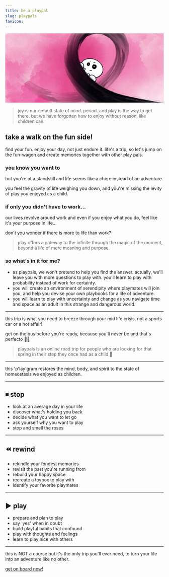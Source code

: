 ```yaml
---
title: be a playpal
slug: playpals
favicon: 
---
```


![assets/images/playpen.jpeg](assets/images/playpen.jpg)

> joy is our default state of mind. period. and play is the way to get there. but we have forgotten how to enjoy without reason, like children can.

## take a walk on the fun side!
find your fun. enjoy your day, not just endure it. life's a trip, so let's jump on the fun-wagon and create memories together with other play pals.

### you know you want to
but you're at a standstill and life seems like a chore instead of an adventure

you feel the gravity of life weighing you down, and you're missing the levity of play you enjoyed as a child.

### if only you didn't have to work...
our lives revolve around work and even if you enjoy what you do, feel like it's your purpose in life...

don't you wonder if there is more to life than work?

> play offers a gateway to the infinite through the magic of the moment, beyond a life of mere meaning and purpose.

### so what's in it for me?
- as playpals, we won't pretend to help you find the answer. actually, we'll leave you with more questions to play with. you'll learn to play with probability instead of work for certainty.
- you will create an environment of serendipity where playmates will join you, and help you devise your own playbooks for a life of adventure. 
- you will learn to play with uncertainty and change as you navigate time and space as an adult in this strange and dangerous world.

---
this trip is what you need to breeze through your mid life crisis, not a sports car or a hot affair!

get on the bus before you're ready, because you'll never be and that's perfecto 🤌🏽

> playpals is an online road trip for people who are looking for that spring in their step they once had as a child 🥳

---
this 'p'lay'gram restores the mind, body, and spirit to the state of homeostasis we enjoyed as children.

---
## ⏹ stop

- look at an average day in your life
- discover what's holding you back
- decide what you want to let go
- ask yourself why you want to play
- stop and smell the roses

---
## ⏪ rewind

- rekindle your fondest memories
- revisit the past you're running from
- rebuild your happy space
- recreate a toybox to play with
- identify your favorite playmates

---
## ▶️ play

- prepare and plan to play
- say 'yes' when in doubt
- build playful habits that confound
- play with thoughts and feelings
- learn to play nice with others

---
this is NOT a course but it's the only trip you'll ever need, to turn your life into an adventure like no other. 

[get on board now!](https://reddy2go.com/playpals)